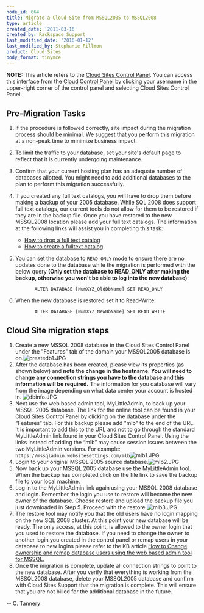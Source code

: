 ```yaml
---
node_id: 664
title: Migrate a Cloud Site from MSSQL2005 to MSSQL2008
type: article
created_date: '2011-03-16'
created_by: Rackspace Support
last_modified_date: '2016-01-12'
last_modified_by: Stephanie Fillmon
product: Cloud Sites
body_format: tinymce
---
```


**NOTE:** This article refers to the [Cloud Sites Control
Panel](https://manage.rackspacecloud.com/). You can access this
interface from the [Cloud Control Panel](https://mycloud.rackspace.com/)
by clicking your username in the upper-right corner of the control panel
and selecting Cloud Sites Control Panel.

Pre-Migration Tasks
-------------------

1.  If the procedure is followed correctly, site impact during the
    migration process should be minimal. We suggest that you perform
    this migration at a non-peak time to minimize business impact.
2.  To limit the traffic to your database, set your site's default page
    to reflect that it is currently undergoing maintenance.
3.  Confirm that your current hosting plan has an adequate number of
    databases allotted. You might need to add additional databases to
    the plan to perform this migration successfully.
4.  If you created any full text catalogs, you will have to drop them
    before making a backup of your 2005 database. While SQL 2008 does
    support full text catalogs, our current tools do not allow for them
    to be restored if they are in the backup file. Once you have
    restored to the new MSSQL2008 location please add your full
    text catalogs. The information at the following links will assist
    you in completing this task:
    -   [How to drop a full text
        catalog](http://msdn.microsoft.com/en-us/library/ms188403.aspx "http://msdn.microsoft.com/en-us/library/ms188403.aspx")
    -   [How to create a fulltext
        catalog](http://msdn.microsoft.com/en-us/library/ms189520.aspx "http://msdn.microsoft.com/en-us/library/ms189520.aspx")

5.  You can set the database to `READ-ONLY` mode to ensure there are no
    updates done to the database while the migration is performed with
    the below query **(Only set the database to READ\_ONLY after making
    the backup, otherwise you won't be able to log into the
    new database)**:

               ALTER DATABASE [NumXYZ_OldDbName] SET READ_ONLY

6.  When the new database is restored set it to Read-Write:

               ALTER DATABASE [NumXYZ_NewDbName] SET READ_WRITE

Cloud Site migration steps
--------------------------

1.  Create a new MSSQL 2008 database in the Cloud Sites Control Panel
    under the "Features" tab of the domain your MSSQL2005 database is
    on.![createdb1.JPG](http://c0476992.cdn.cloudfiles.rackspacecloud.com/createdb1.JPG)
2.  After the database has been created, please view its properties (as
    shown below) and **note the change in the hostname**. **You will
    need to change any connection strings you have to the database and
    this information will be required.** The information for you
    database will vary from the image depending on what data center your
    account is hosted in.
    ![dbinfo.JPG](http://c0476992.cdn.cloudfiles.rackspacecloud.com/dbinfo.JPG)
3.  Next use the web based admin tool, MyLittleAdmin, to back up your
    MSSQL 2005 database. The link for the online tool can be found in
    your Cloud Sites Control Panel by clicking on the database under the
    &ldquo;Features&rdquo; tab. For this backup please add "mlb" to the end of
    the URL. It is important to add this to the URL and not to go
    through the standard MyLittleAdmin link found in your Cloud Sites
    Control Panel. Using the links instead of adding the &ldquo;mlb&rdquo; may cause
    session issues between the two MyLittleAdmin versions. For example:
    `https://mssqladmin.websitesettings.com/mlb`![mlb1.JPG](http://c0476992.cdn.cloudfiles.rackspacecloud.com/mlb1.JPG)
4.  Login to your original MSSQL 2005 source
    database.![mlb2.JPG](http://c0476992.cdn.cloudfiles.rackspacecloud.com/mlb2.JPG)
5.  Now back up your MSSQL 2005 database use the MyLittleAdmin tool.
    When the backup has completed click on the file link to save the
    backup file to your local machine.
6.  Log in to the MyLittleAdmin link again using your MSSQL 2008
    database and login. Remember the login you use to restore will
    become the new owner of the database. Choose restore and upload the
    backup file you just downloaded in Step 5. Proceed with the
    restore.![mlb3.JPG](http://c0476992.cdn.cloudfiles.rackspacecloud.com/mlb3.JPG)
7.  The restore tool may notify you that the old users have no login
    mapping on the new SQL 2008 cluster. At this point your new database
    will be ready. The only access, at this point, is allowed to the
    owner login that you used to restore the database. If you need to
    change the owner to another login you created in the control panel
    or remap users in your database to new logins please refer to the KB
    article [How to Change ownership and remap database users using the
    web based admin tool
    for MSSQL.](/how-to/remap-database-users-in-mylittleadmin "How to Change ownership and remap database users using the web based admin tool for MSSQL.")
8.  Once the migration is complete, update all connection strings to
    point to the new database. After you verify that everything is
    working from the MSSQL2008 database, delete your MSSQL2005 database
    and confirm with Cloud Sites Support that the migration is complete.
    This will ensure that you are not billed for the additional database
    in the future.

-- C. Tannery



